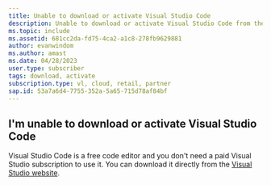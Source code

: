 ```yaml
---
title: Unable to download or activate Visual Studio Code
description: Unable to download or activate Visual Studio Code from the subscriber portal
ms.topic: include
ms.assetid: 681cc2da-fd75-4ca2-a1c8-278fb9629881
author: evanwindom
ms.author: amast
ms.date: 04/28/2023
user.type: subscriber
tags: download, activate
subscription.type: vl, cloud, retail, partner
sap.id: 53a7a6d4-7755-352a-5a65-715d78af84bf
---
```


## I'm unable to download or activate Visual Studio Code

Visual Studio Code is a free code editor and you don't need a paid Visual Studio subscription to use it. You can download it directly from the [Visual Studio website](https://code.visualstudio.com/download).